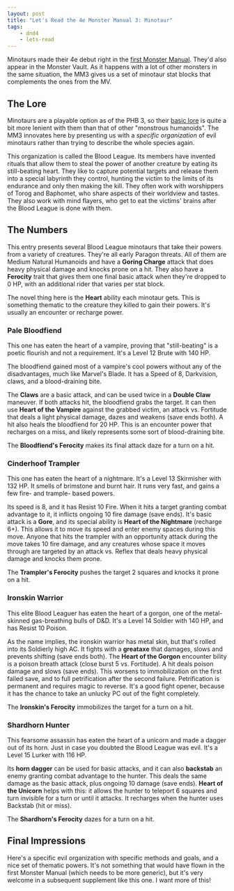 ```yaml
---
layout: post
title: "Let's Read the 4e Monster Manual 3: Minotaur"
tags:
    - dnd4
    - lets-read
---
```


Minotaurs made their 4e debut right in the [first Monster Manual][2]. They'd
also appear in the Monster Vault. As it happens with a lot of other monsters in
the same situation, the MM3 gives us a set of minotaur stat blocks that
complements the ones from the MV.

## The Lore

Minotaurs are a playable option as of the PHB 3, so their [basic lore][2] is
quite a bit more lenient with them than that of other "monstrous humanoids". The
MM3 innovates here by presenting us with a _specific organization_ of evil
minotaurs rather than trying to describe the whole species again.

This organization is called the Blood League. Its members have invented rituals
that allow them to steal the power of another creature by eating its
still-beating heart. They like to capture potential targets and release them
into a special labyrinth they control, hunting the victim to the limits of its
endurance and only then making the kill. They often work with worshippers of
Torog and Baphomet, who share aspects of their worldview and tastes. They also
work with mind flayers, who get to eat the victims' brains after the Blood
League is done with them.

## The Numbers

This entry presents several Blood League minotaurs that take their powers from a
variety of creatures. They're all early Paragon threats. All of them are Medium
Natural Humanoids and have a **Goring Charge** attack that does heavy physical
damage and knocks prone on a hit. They also have a **Ferocity** trait that gives
them one final basic attack when they're dropped to 0 HP, with an additional
rider that varies per stat block.

The novel thing here is the **Heart** ability each minotaur gets. This is
something thematic to the creature they killed to gain their powers. It's
usually an encounter or recharge power.

### Pale Bloodfiend

This one has eaten the heart of a vampire, proving that "still-beating" is a
poetic flourish and not a requirement. It's a Level 12 Brute with 140 HP.

The bloodfiend gained most of a vampire's cool powers without any of the
disadvantages, much like Marvel's Blade. It has a Speed of 8, Darkvision, claws,
and a blood-draining bite.

The **Claws** are a basic attack, and can be used twice in a **Double Claw**
maneuver. If both attacks hit, the bloodfiend grabs the target. It can then use
**Heart of the Vampire** against the grabbed victim, an attack vs. Fortitude
that deals a light physical damage, dazes and weakens (save ends both). A hit
also heals the bloodfiend for 20 HP. This is an encounter power that recharges
on a miss, and likely represents some sort of blood-draining bite.

The **Bloodfiend's Ferocity** makes its final attack daze for a turn on a hit.

### Cinderhoof Trampler

This one has eaten the heart of a nightmare. It's a Level 13 Skirmisher with 132
HP. It smells of brimstone and burnt hair. It runs very fast, and gains a few
fire- and trample- based powers.

Its speed is 8, and it has Resist 10 Fire. When it hits a target granting combat
advantage to it, it inflicts ongoing 10 fire damage (save ends). It's basic
attack is a **Gore**, and its special ability is **Heart of the Nightmare**
(recharge 6+). This allows it to move its speed and enter enemy spaces during
this move. Anyone that hits the trampler with an opportunity attack during the
move takes 10 fire damage, and any creatures whose space it moves through are
targeted by an attack vs. Reflex that deals heavy physical damage and knocks
them prone.

The **Trampler's Ferocity** pushes the target 2 squares and knocks it prone on a
hit.

### Ironskin Warrior

This elite Blood Leaguer has eaten the heart of a gorgon, one of the
metal-skinned gas-breathing bulls of D&D. It's a Level 14 Soldier with 140 HP,
and has Resist 10 Poison.

As the name implies, the ironskin warrior has metal skin, but that's rolled into
its Soldierly high AC. It fights with a **greataxe** that damages, slows and
prevents shifting (save ends both). The **Heart of the Gorgon** encounter bility
is a poison breath attack (close burst 5 vs. Fortitude). A hit deals poison
damage and slows (save ends). This worsens to immobilization on the first failed
save, and to full petrification after the second failure. Petrification is
permanent and requires magic to reverse. It's a good fight opener, because it
has the chance to take an unlucky PC out of the fight completely.

The **Ironskin's Ferocity** immobilizes the target for a turn on a hit.

### Shardhorn Hunter

This fearsome assassin has eaten the heart of a unicorn and made a dagger out of
its horn. Just in case you doubted the Blood League was evil. It's a Level 15
Lurker with 116 HP.

Its **horn dagger** can be used for basic attacks, and it can also **backstab**
an enemy granting combat advantage to the hunter. This deals the same damage as
the basic attack, plus ongoing 10 damage (save ends). **Heart of the Unicorn**
helps with this: it allows the hunter to teleport 6 squares and turn invisible
for a turn or until it attacks. It recharges when the hunter uses Backstab (hit
or miss).

The **Shardhorn's Ferocity** dazes for a turn on a hit.

## Final Impressions

Here's a specific evil organization with specific methods and goals, and a nice
set of thematic powers. It's not something that would have flown in the first
Monster Manual (which needs to be more generic), but it's very welcome in a
subsequent supplement like this one. I want more of this!


[2]: https://bira.github.io/octopus-carnival/2020/07/23/minotaur.html
